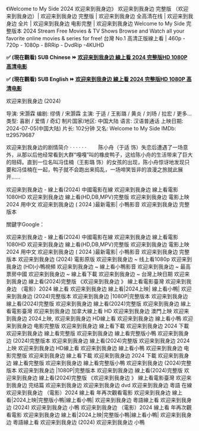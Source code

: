 《Welcome to My Side 2024 欢迎来到我身边》 欢迎来到我身边 完整版 （欢迎来到我身边）| 欢迎来到我身边 完整版 | 欢迎来到我身边 全高清在线 | 欢迎来到我身边 全片 | 欢迎来到我身边 电影完整 | 欢迎来到我身边 Welcome to My Side 完整版本 2024 Stream Free Movies & TV Shows Browse and Watch all your favorite online movies & series for free!
台灣 No.1 高清正版線上看 | 460p - 720p - 1080p - BRRip - DvdRip -4KUHD

**✅ (現在觀看) SUB Chinese ⏩ [欢迎来到我身边 線上看 2024 完整版HD 1080P 高清电影](https://t.co/SEr2ofjcGe)**

**✅ (現在觀看) SUB English ⏩ [欢迎来到我身边 線上看 2024 完整版HD 1080P 高清电影](https://t.co/XU3Ekc56si)**

欢迎来到我身边 (2024)

导演: 宋灏霖
编剧: 缪倩 / 宋灏霖
主演: 于适 / 王影璐 / 黄炎 / 刘旸 / 拉宏 / 更多...
类型: 喜剧 / 爱情 / 奇幻
制片国家/地区: 中国大陆
语言: 汉语普通话
上映日期: 2024-07-05(中国大陆)
片长: 102分钟
又名: Welcome to My Side
IMDb: tt29579687

欢迎来到我身边的剧情简介 · · · · · ·
　　陈小舟（于适 饰）失恋后遭遇了一场意外，从那以后他经常看到大群“嘎嘎”叫的橡皮鸭子，这给陈小舟的生活带来了巨大的阻碍。直到一位名叫冯佳楠（王影璐 饰）的女孩的出现，陈小舟惊讶地发现只要和冯佳楠在一起，鸭子就不会跑出来捣乱，一场啼笑皆非的浪漫之旅就此展开……

欢迎来到我身边 - 線上看(2024) 中國電影在線 欢迎来到我身边 線上看電影1080HD 欢迎来到我身边 線上看(HD,DB,MPV)完整版 欢迎来到我身边 電影上映2024 用中文 欢迎来到我身边 ( 2024 )最新電影| 小鴨影音 欢迎来到我身边 完整版本

關鍵字Google：

欢迎来到我身边 - 線上看(2024) 中國電影在線
欢迎来到我身边 線上看電影1080HD
欢迎来到我身边 線上看(HD,DB,MPV)完整版
欢迎来到我身边 電影上映2024 用中文
欢迎来到我身边 ( 2024 )最新電影| 小鴨影音
欢迎来到我身边 完整版本
欢迎来到我身边 (2024) 電影原版
欢迎来到我身边 ~ 线上看1080p
欢迎来到我身边 (HD)小鴨視頻
欢迎来到我身边 ~ 線上看小鴨影音
欢迎来到我身边 ~ 最高票房中國
欢迎来到我身边 ~ 線上看下載
欢迎来到我身边 ~ 台灣上映日期
欢迎来到我身边 線上看(2024)完整版
《欢迎来到我身边 》 線上看電影臺灣
欢迎来到我身边 （電影）2024 線上看
欢迎来到我身边 線上看|2024上映| 線上看小鴨|
欢迎来到我身边 (2024)完整版本
欢迎来到我身边 |1080P|完整版本
欢迎来到我身边 線上看(2024)完整版
欢迎来到我身边 線上看(2024)完整版
欢迎来到我身边 線上看電影臺灣
欢迎来到我身边 加拿大線上看 HD
欢迎来到我身边 澳門上映
欢迎来到我身边 2024上映,
欢迎来到我身边 HD線上看
欢迎来到我身边 線上看小鴨
欢迎来到我身边 电影完整版
欢迎来到我身边 線上看下載
欢迎来到我身边 2024 下載
欢迎来到我身边 線上看完整版
欢迎来到我身边 線上看完整版小鴨
欢迎来到我身边 (2024)完整版本
欢迎来到我身边 線上看(2024)完整版
欢迎来到我身边 2024上映
欢迎来到我身边 HD線上看
欢迎来到我身边 線上看小鴨
欢迎来到我身边 电影完整版
欢迎来到我身边 線上看下載
欢迎来到我身边 2024 下載
欢迎来到我身边 線上看完整版
欢迎来到我身边 線上看完整版小鴨
欢迎来到我身边 (2024)完整版本
欢迎来到我身边 |1080P|完整版本
欢迎来到我身边 線上看(2024)完整版
欢迎来到我身边 線上看(2024)完整版
《欢迎来到我身边 》 線上看電影臺灣
欢迎来到我身边 完结篇 欢迎来到我身边
欢迎来到我身边 dvd 欢迎来到我身边 粵語 在線
欢迎来到我身边 （電影）2024 線上看 年再次觀看電影
欢迎来到我身边 線上看|2024上映|完整版小鴨|線上看小鴨|
欢迎来到我身边 粵語線上看 欢迎来到我身边 (2024) 欢迎来到我身边 小鴨
欢迎来到我身边 （電影）2024 線上看 年再次觀看電影
欢迎来到我身边 線上看|2024上映|完整版小鴨|線上看小鴨|
欢迎来到我身边 粵語線上看 欢迎来到我身边 (2024) 欢迎来到我身边 小鴨
